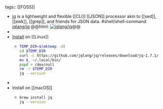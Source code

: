 tags:: [[FOSS]]

- [jq](https://jqlang.github.io/jq/) is a lightweight and flexible [[CLI]] [[JSON]] processor akin to [[sed]], [[awk]], [[grep]], and friends for JSON data. #shell/shell-command
  [jqlang/jq](https://github.com/jqlang/jq)
  @@html: <a href="https://github.com/jqlang/jq/"><img src="https://github-readme-stats-astronomer.vercel.app/api/pin/?username=jqlang&repo=jq&theme=tokyonight" alt="jqlang/jq"/></a>@@
-
- [Install](https://github.com/jqlang/jq#installation) on [[Linux]]
	- ```bash
	  TEMP_DIR=$(mktemp -d)
	  cd $TEMP_DIR
	  curl -L https://github.com/jqlang/jq/releases/download/jq-1.7.1/jq-linux-amd64 --output "jq"
	  mv $_ ~/.local/bin/
	  popd > /dev/null
	  rm -r $TEMP_DIR
	  jq --version
	  ```
-
- Install on [[macOS]]
	- ```bash
	  brew install jq
	  jq --version
	  ```